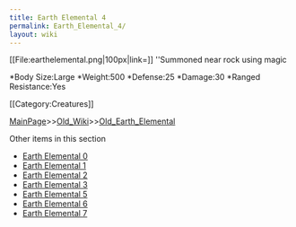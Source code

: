 ```yaml
---
title: Earth Elemental 4
permalink: Earth_Elemental_4/
layout: wiki
---
```

[[File:earthelemental.png|100px|link=]] ''Summoned near rock using magic

*Body Size:Large
*Weight:500
*Defense:25
*Damage:30
*Ranged Resistance:Yes

[[Category:Creatures]]

[MainPage](/keeperrl_wiki/ "wikilink")>>[Old_Wiki](/keeperrl_wiki/Old_Wiki "wikilink")>>[Old_Earth_Elemental](/keeperrl_wiki/Old_Earth_Elemental "wikilink")

Other items in this section
-    [Earth Elemental 0](/keeperrl_wiki/Earth_Elemental_0 "wikilink")
-    [Earth Elemental 1](/keeperrl_wiki/Earth_Elemental_1 "wikilink")
-    [Earth Elemental 2](/keeperrl_wiki/Earth_Elemental_2 "wikilink")
-    [Earth Elemental 3](/keeperrl_wiki/Earth_Elemental_3 "wikilink")
-    [Earth Elemental 5](/keeperrl_wiki/Earth_Elemental_5 "wikilink")
-    [Earth Elemental 6](/keeperrl_wiki/Earth_Elemental_6 "wikilink")
-    [Earth Elemental 7](/keeperrl_wiki/Earth_Elemental_7 "wikilink")
